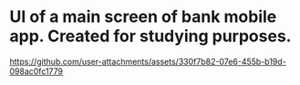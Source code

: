 # UI of a main screen of bank mobile app. Created for studying purposes. 




https://github.com/user-attachments/assets/330f7b82-07e6-455b-b19d-098ac0fc1779

